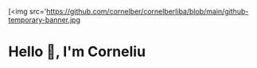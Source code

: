 [<img src='https://github.com/cornelber/cornelberliba/blob/main/github-temporary-banner.jpg  

# Hello 👋, I'm Corneliu
